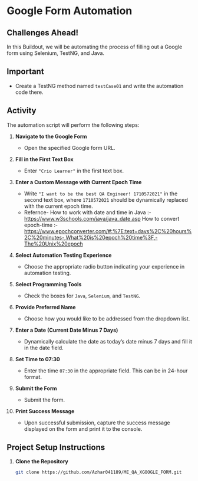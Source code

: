 # Google Form Automation

## Challenges Ahead!
In this Buildout, we will be automating the process of filling out a Google form using Selenium, TestNG, and Java.

## Important
- Create a TestNG method named `testCase01` and write the automation code there.

## Activity
The automation script will perform the following steps:

1. **Navigate to the Google Form**
   - Open the specified Google form URL.

2. **Fill in the First Text Box**
   - Enter `"Crio Learner"` in the first text box.

3. **Enter a Custom Message with Current Epoch Time**
   - Write `"I want to be the best QA Engineer! 1710572021"` in the second text box, where `1710572021` should be dynamically replaced with the current epoch time.
   - Refernce-
     How to work with date and time in Java :- https://www.w3schools.com/java/java_date.asp
     How to convert epoch-time :- https://www.epochconverter.com/#:%7E:text=days%2C%20hours%2C%20minutes-,What%20is%20epoch%20time%3F,-The%20Unix%20epoch

4. **Select Automation Testing Experience**
   - Choose the appropriate radio button indicating your experience in automation testing.

5. **Select Programming Tools**
   - Check the boxes for `Java`, `Selenium`, and `TestNG`.

6. **Provide Preferred Name**
   - Choose how you would like to be addressed from the dropdown list.

7. **Enter a Date (Current Date Minus 7 Days)**
   - Dynamically calculate the date as today’s date minus 7 days and fill it in the date field.

8. **Set Time to 07:30**
   - Enter the time `07:30` in the appropriate field. This can be in 24-hour format.

9. **Submit the Form**
   - Submit the form.

10. **Print Success Message**
    - Upon successful submission, capture the success message displayed on the form and print it to the console.

## Project Setup Instructions

1. **Clone the Repository**
   ```bash
   git clone https://github.com/Azhar041189/ME_QA_XGOOGLE_FORM.git
